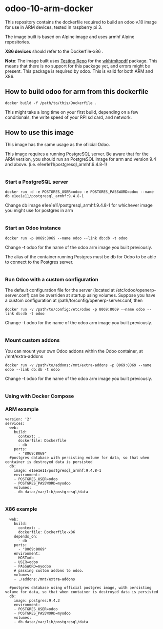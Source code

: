 # odoo-10-arm-docker

This repository contains the dockerfile required to build an odoo v.10 image for use in ARM devices, tested in raspberry pi 3.

The image built is based on Alpine image and uses armhf Alpine repositories.

**X86 devices** should refer to the Dockerfile-x86 . 

**Note**: The image built uses [Testing Repo](https://wiki.alpinelinux.org/wiki/Aports_what_is_edge) for the [wkhtmltopdf](https://pkgs.alpinelinux.org/package/edge/testing/x86/wkhtmltopdf) package. This means that there is no support for this package yet, and errors might be present. This package is required by odoo. This is valid for both ARM and X86. 

## How to build odoo for arm from this dockerfile

```
docker build -f /path/to/this/Dockerfile . 
```
This might take a long time on your first build, depending on a few conditionals, the write speed of your RPI sd card, and network.

## How to use this image 
This image has the same usage as the ofiicial Odoo.


This image requires a running PostgreSQL server. Be aware that for the ARM version, you should run an PostgreSQL image for arm and version 9.4 and above. (i.e. e1ee1e11/postgresql_armhf:9.4.8-1)
#
### Start a PostgreSQL server
```
docker run -d -e POSTGRES_USER=odoo -e POSTGRES_PASSWORD=odoo --name db e1ee1e11/postgresql_armhf:9.4.8-1
```

Change db image  e1ee1e11/postgresql_armhf:9.4.8-1 for whichever image you might use for postgres in arm
#
### Start an Odoo instance
```
docker run -p 8069:8069 --name odoo --link db:db -t odoo
 ```
Change -t odoo for the name of the odoo arm image you built previously.

The alias of the container running Postgres must be db for Odoo to be able to connect to the Postgres server.
#

### Run Odoo with a custom configuration

The default configuration file for the server (located at /etc/odoo/openerp-server.conf) can be overriden at startup using volumes. Suppose you have a custom configuration at /path/to/config/openerp-server.conf, then

```
docker run -v /path/to/config:/etc/odoo -p 8069:8069 --name odoo --link db:db -t odoo
 ```
 Change -t odoo for the name of the odoo arm image you built previously.

#
### Mount custom addons
You can mount your own Odoo addons within the Odoo container, at /mnt/extra-addons
```
docker run -v /path/to/addons:/mnt/extra-addons -p 8069:8069 --name odoo --link db:db -t odoo
```
 Change -t odoo for the name of the odoo arm image you built previously.

#
### Using with Docker Compose 

### ARM example
```
version: '2'
services:
  web:
    build: 
      context: .
      dockerfile: Dockerfile
      - db
    ports:
      - "8069:8069"
  #postgres database with persisting volume for data, so that when container is destroyed data is persisted
  db:
    image: e1ee1e11/postgresql_armhf:9.4.8-1
    environment:
    - POSTGRES_USER=odoo
    - POSTGRES_PASSWORD=myodoo
    volumes:
    - db-data:/var/lib/postgresql/data
```
#
### X86 example
```
  web:
    build: 
      context: .
      dockerfile: Dockerfile-x86
    depends_on:
      - db
    ports:
      - "8069:8069"
    environment:
    - HOST=db
    - USER=odoo
    - PASSWORD=myodoo
    # passing custom addons to odoo.
    volumes: 
    - ./addons:/mnt/extra-addons
    
  #postgres database using official postgres image, with persisting volume for data, so that when container is destroyed data is persisted
  db:
    image: postgres:9.4.3
    environment:
    - POSTGRES_USER=odoo
    - POSTGRES_PASSWORD=myodoo
    volumes:
    - db-data:/var/lib/postgresql/data
```    
  